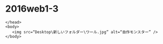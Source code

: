 # 2016web1-3
<!DOCTYPE html >
<html>
    <head>
        <meta charset=“utf-8” />
       
    </head>
    <body>
       <img src=“Desktop\新しいフォルダー\ワール.jpg” alt=“自作モンスター” />
    </body>
</html>
